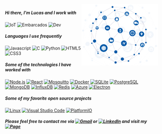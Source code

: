 <img align='right' src="https://github.com/lucaslui/lucaslui/blob/master/iot11-development.gif" width=50%>

##### Hi there, I'm Lucas and I work with

![IoT](https://img.shields.io/badge/-Internet%20of%20Things-ffa804?style=flat)
![Embarcados](https://img.shields.io/badge/-Embedded%20Systems-D14836?style=flat)
![Dev](https://img.shields.io/badge/-Software%20Development-4d008f?style=flat)

##### Languages I use frequently

![Javascript](https://img.shields.io/badge/-JavaScript-ffa804?style=flat&logo=javascript&logoColor=white)
![C](https://img.shields.io/badge/-C%2FC++-0077B5?style=flat&logo=c%2b%2b&logoColor=white)
![Python](https://img.shields.io/badge/-Python-4d008f?style=flat&logo=python&logoColor=white) 
![HTML5](https://img.shields.io/badge/-HTML-E34F26?style=flat&logo=html5&logoColor=white)
![CSS3](https://img.shields.io/badge/-CSS-1572B6?style=flat&logo=css3&logoColor=white) 
<!--![Matlab](https://img.shields.io/badge/-Matlab-0076A8?style=flat&logo=mathworks&logoColor=white) -->
<!--![Java](https://img.shields.io/badge/-Java-D14836?style=flat&logo=java&logoColor=white) -->

##### Some of the technologies I have worked with

[![Node.js](https://img.shields.io/badge/-Node.js-339933?style=flat&logo=node.js&logoColor=white)](https://nodejs.org/en/)
[![React](https://img.shields.io/badge/-React-22ADF6?style=flat&logo=react&logoColor=white)](https://pt-br.reactjs.org/)
[![Mosquitto](https://img.shields.io/badge/-Mosquitto-3C5280?style=flat&logo=eclipse-mosquitto&logoColor=white)]()
[![Docker](https://img.shields.io/badge/-Docker-0077B5?style=flat&logo=docker&logoColor=white)]()
[![SQLite](https://img.shields.io/badge/-SQLite-003B57?style=flat&logo=sqlite&logoColor=white)](https://www.sqlite.org/)
[![PostgreSQL](https://img.shields.io/badge/-PostgreSQL-336791?style=flat&logo=postgresql&logoColor=white)](https://www.postgresql.org/)
[![MongoDB](https://img.shields.io/badge/-MongoDB-47A248?style=flat&logo=mongodb&logoColor=white)](https://www.mongodb.com/)
[![InfluxDB](https://img.shields.io/badge/-InfluxDB-22ADF6?style=flat&logo=influxdb&logoColor=white)](https://www.influxdata.com/)
[![Redis](https://img.shields.io/badge/-Redis-DC382D?style=flat&logo=redis&logoColor=white)](https://redis.io/)
[![Azure](https://img.shields.io/badge/-Azure-0089D6?style=flat&logo=microsoft-azure&logoColor=white)]()
[![Electron](https://img.shields.io/badge/-Electron-47848F?style=flat&logo=electron&logoColor=white)](https://www.electronjs.org/)

<!--[![Espruino](https://img.shields.io/badge/-Espruino-00979D?style=flat&logo=arduino&logoColor=white)](https://www.espruino.com/)-->
<!--[![Bootstrap](https://img.shields.io/badge/-Bootstrap-563D7C?style=flat&logo=bootstrap&logoColor=white)]()-->
<!--[![jQuery](https://img.shields.io/badge/-jQuery-0769AD?style=flat&logo=jQuery&logoColor=white)]()-->

##### Some of my favorite open source projects

[![Linux](https://img.shields.io/badge/-Linux-D14836?style=flat&logo=linux&logoColor=white)]()
[![Visual Studio Code](https://img.shields.io/badge/-VSCode-007ACC?style=flat&logo=visual-studio-code&logoColor=white)](https://github.com/microsoft/vscode)
[![PlatformIO](https://img.shields.io/badge/-PlatformIO-E34F26?style=flat&logo=bilibili&logoColor=white)](https://platformio.org/)

##### Please feel free to contact me via [![Gmail](https://img.shields.io/badge/-Email-D14836?style=flat&logo=gmail&logoColor=white)](mailto:lucasluimotta@gmail.com) or [![LinkedIn](https://img.shields.io/badge/-Linkedin-0077B5?style=flat&logo=linkedin&logoColor=white)](https://www.linkedin.com/in/lucas-lui-motta-eng/) and visit my [![Page](https://img.shields.io/badge/-Page-000000?style=flat&logo=houzz&logoColor=white)](https://lucaslui.github.io/personal-page/)
